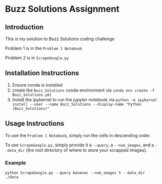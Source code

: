 # Buzz Solutions Assignment

## Introduction

This is my solution to Buzz Solutions coding challenge

Problem 1 is in the `Problem 1 Notebook`

Problem 2 is in `ScrapeGoogle.py`

## Installation Instructions 

1. Ensure conda is installed
2. create the `Buzz_Solutions` conda environment via  `conda env create -f Buzz_Solutions.yml`
3. Install the ipykernel to run the jupyter notebook via `python -m ipykernel install --user --name Buzz_Solutions --display-name "Python (Buzz_Solutions)"`

## Usage Instructions

To use the `Problem 1 Notebook`, simply run the cells in descending order.

To use `ScrapeGoogle.py`, simply provide it a `--query`, a `--num_images`, and a `--data_dir` (the root directory of where to store your scrapped images).
### Example
`python ScrapeGoogle.py --query bananas --num_images 5 --data_dir ./data`

